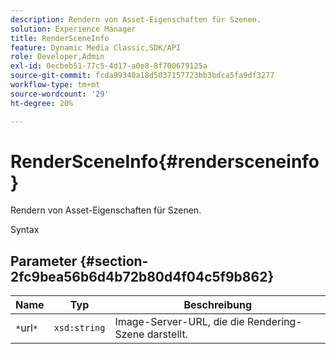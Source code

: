 ```yaml
---
description: Rendern von Asset-Eigenschaften für Szenen.
solution: Experience Manager
title: RenderSceneInfo
feature: Dynamic Media Classic,SDK/API
role: Developer,Admin
exl-id: 0ecbeb51-77c5-4d17-a0e8-8f700679125a
source-git-commit: fcda99340a18d5037157723bb3bdca5fa9df3277
workflow-type: tm+mt
source-wordcount: '29'
ht-degree: 20%

---
```


# RenderSceneInfo{#rendersceneinfo}

Rendern von Asset-Eigenschaften für Szenen.

Syntax

## Parameter {#section-2fc9bea56b6d4b72b80d4f04c5f9b862}

| Name | Typ | Beschreibung |
|---|---|---|
| `*`url`*` | `xsd:string` | Image-Server-URL, die die Rendering-Szene darstellt. |
